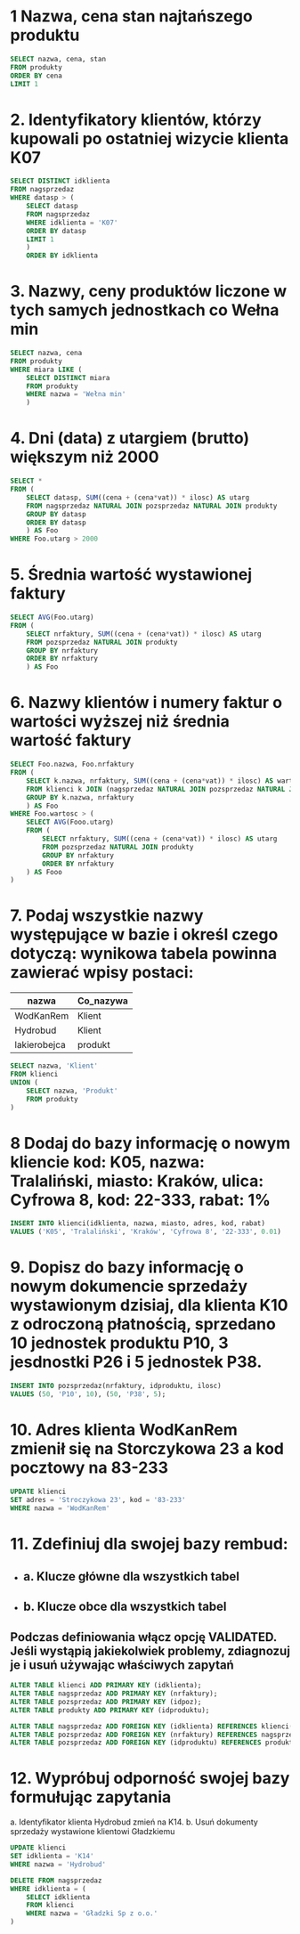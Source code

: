 # 1 Nazwa, cena stan najtańszego produktu
```SQL
SELECT nazwa, cena, stan
FROM produkty
ORDER BY cena
LIMIT 1
```
# 2. Identyfikatory klientów, którzy kupowali po ostatniej wizycie klienta K07
```SQL
SELECT DISTINCT idklienta
FROM nagsprzedaz
WHERE datasp > (
	SELECT datasp
	FROM nagsprzedaz
	WHERE idklienta = 'K07'
	ORDER BY datasp
	LIMIT 1
	)
	ORDER BY idklienta
```
# 3. Nazwy, ceny produktów liczone w tych samych jednostkach co Wełna min
```SQL
SELECT nazwa, cena
FROM produkty
WHERE miara LIKE (
	SELECT DISTINCT miara
	FROM produkty
	WHERE nazwa = 'Wełna min'
	)
```
# 4. Dni (data) z utargiem (brutto) większym niż 2000
```SQL
SELECT *
FROM (
	SELECT datasp, SUM((cena + (cena*vat)) * ilosc) AS utarg
	FROM nagsprzedaz NATURAL JOIN pozsprzedaz NATURAL JOIN produkty
	GROUP BY datasp
	ORDER BY datasp
	) AS Foo
WHERE Foo.utarg > 2000
```
# 5. Średnia wartość wystawionej faktury
```SQL
SELECT AVG(Foo.utarg)
FROM (
	SELECT nrfaktury, SUM((cena + (cena*vat)) * ilosc) AS utarg
	FROM pozsprzedaz NATURAL JOIN produkty
	GROUP BY nrfaktury
	ORDER BY nrfaktury
	) AS Foo
```
# 6. Nazwy klientów i numery faktur o wartości wyższej niż średnia wartość faktury
```SQL
SELECT Foo.nazwa, Foo.nrfaktury
FROM (
	SELECT k.nazwa, nrfaktury, SUM((cena + (cena*vat)) * ilosc) AS wartosc
	FROM klienci k JOIN (nagsprzedaz NATURAL JOIN pozsprzedaz NATURAL JOIN produkty) USING (idklienta)
	GROUP BY k.nazwa, nrfaktury
	) AS Foo
WHERE Foo.wartosc > (
	SELECT AVG(Fooo.utarg)
	FROM (
		SELECT nrfaktury, SUM((cena + (cena*vat)) * ilosc) AS utarg
		FROM pozsprzedaz NATURAL JOIN produkty
		GROUP BY nrfaktury
		ORDER BY nrfaktury
	) AS Fooo
)
```
# 7. Podaj wszystkie nazwy występujące w bazie i określ czego dotyczą: wynikowa tabela powinna zawierać wpisy postaci:
|nazwa | Co_nazywa|
|-------|--------|
|WodKanRem | Klient|
|Hydrobud | Klient|
|lakierobejca | produkt|
```SQL
SELECT nazwa, 'Klient'
FROM klienci
UNION (
	SELECT nazwa, 'Produkt'
	FROM produkty
)
```
# 8 Dodaj do bazy informację o nowym kliencie kod: K05, nazwa: Tralaliński, miasto: Kraków, ulica: Cyfrowa 8, kod: 22-333, rabat: 1%
```SQL
INSERT INTO klienci(idklienta, nazwa, miasto, adres, kod, rabat)
VALUES ('K05', 'Tralaliński', 'Kraków', 'Cyfrowa 8', '22-333', 0.01)
```
# 9. Dopisz do bazy informację o nowym dokumencie sprzedaży wystawionym dzisiaj, dla klienta K10 z odroczoną płatnością, sprzedano 10 jednostek produktu P10, 3 jesdnostki P26 i 5 jednostek P38.
```SQL
INSERT INTO pozsprzedaz(nrfaktury, idproduktu, ilosc)
VALUES (50, 'P10', 10), (50, 'P38', 5);
```
# 10. Adres klienta WodKanRem zmienił się na Storczykowa 23 a kod pocztowy na 83-233
```SQL
UPDATE klienci
SET adres = 'Stroczykowa 23', kod = '83-233'
WHERE nazwa = 'WodKanRem'
```
# 11. Zdefiniuj dla swojej bazy rembud:
- ## a. Klucze główne dla wszystkich tabel
- ## b. Klucze obce dla wszystkich tabel
## Podczas definiowania włącz opcję VALIDATED. Jeśli wystąpią jakiekolwiek problemy, zdiagnozuj je i usuń używając właściwych zapytań
```SQL
ALTER TABLE klienci ADD PRIMARY KEY (idklienta);
ALTER TABLE nagsprzedaz ADD PRIMARY KEY (nrfaktury);
ALTER TABLE pozsprzedaz ADD PRIMARY KEY (idpoz);
ALTER TABLE produkty ADD PRIMARY KEY (idproduktu);

ALTER TABLE nagsprzedaz ADD FOREIGN KEY (idklienta) REFERENCES klienci(idklienta)
ALTER TABLE pozsprzedaz ADD FOREIGN KEY (nrfaktury) REFERENCES nagsprzedaz(nrfaktury)
ALTER TABLE pozsprzedaz ADD FOREIGN KEY (idproduktu) REFERENCES produkty(idproduktu)
```
# 12. Wypróbuj odporność swojej bazy formułując zapytania
a. Identyfikator klienta Hydrobud zmień na K14.
b. Usuń dokumenty sprzedaży wystawione klientowi Gładzkiemu
```SQL
UPDATE klienci
SET idklienta = 'K14'
WHERE nazwa = 'Hydrobud'

DELETE FROM nagsprzedaz
WHERE idklienta = (
	SELECT idklienta
	FROM klienci
	WHERE nazwa = 'Gładzki Sp z o.o.'
)
```